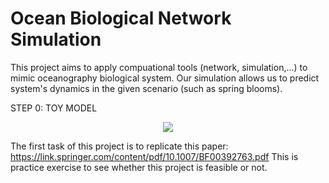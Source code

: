 # Ocean Biological Network Simulation

<p> This project aims to apply compuational tools (network, simulation,...) to mimic oceanography biological system. Our simulation allows us to predict system's dynamics in the given scenario (such as spring blooms). </p>

<p> STEP 0: TOY MODEL </p>
<p align="center">
  <img src="Results/network_vis.png.png">
</p>

The first task of this project is to replicate this paper: https://link.springer.com/content/pdf/10.1007/BF00392763.pdf 
This is practice exercise to see whether this project is feasible or not. 
